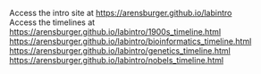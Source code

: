 Access the intro site at https://arensburger.github.io/labintro<br>
Access the timelines at <br>
https://arensburger.github.io/labintro/1900s_timeline.html<br>
https://arensburger.github.io/labintro/bioinformatics_timeline.html<br>
https://arensburger.github.io/labintro/genetics_timeline.html<br>
https://arensburger.github.io/labintro/nobels_timeline.html<br>
